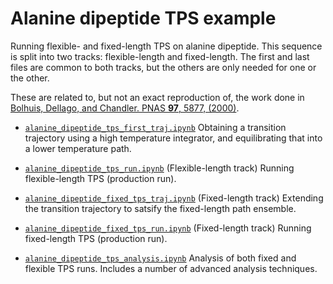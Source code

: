 # Alanine dipeptide TPS example

Running flexible- and fixed-length TPS on alanine dipeptide. This sequence
is split into two tracks: flexible-length and fixed-length. The first and
last files are common to both tracks, but the others are only needed for one
or the other.

These are related to, but not an exact reproduction of, the work done in
[Bolhuis, Dellago, and Chandler. PNAS **97**, 5877,
(2000)](http://dx.doi.org/10.1073/pnas.100127697).

- [`alanine_dipeptide_tps_first_traj.ipynb`](http://github.com/openpathsampling/openpathsampling/blob/master/examples/ipython/alanine_dipeptide_tps_first_traj.ipynb)
  Obtaining a transition trajectory using a high temperature integrator, and
  equilibrating that into a lower temperature path.

- [`alanine_dipeptide_tps_run.ipynb`](http://github.com/openpathsampling/openpathsampling/blob/master/examples/ipython/alanine_dipeptide_tps_run.ipynb)
  (Flexible-length track) Running flexible-length TPS (production run).

- [`alanine_dipeptide_fixed_tps_traj.ipynb`](http://github.com/openpathsampling/openpathsampling/blob/master/examples/ipython/alanine_dipeptide_fixed_tps_traj.ipynb)
  (Fixed-length track) Extending the transition trajectory to satsify the
  fixed-length path ensemble.

- [`alanine_dipeptide_fixed_tps_run.ipynb`](http://github.com/openpathsampling/openpathsampling/blob/master/examples/ipython/alanine_dipeptide_fixed_tps_run.ipynb)
  (Fixed-length track) Running fixed-length TPS (production run).

- [`alanine_dipeptide_tps_analysis.ipynb`](http://github.com/openpathsampling/openpathsampling/blob/master/examples/ipython/alanine_dipeptide_tps_analysis.ipynb)
  Analysis of both fixed and flexible TPS runs. Includes a number of
  advanced analysis techniques.


